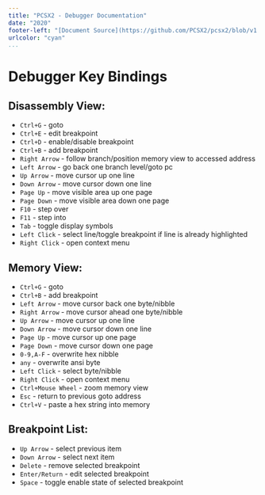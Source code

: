 ```yaml
---
title: "PCSX2 - Debugger Documentation"
date: "2020"
footer-left: "[Document Source](https://github.com/PCSX2/pcsx2/blob/v1.6.0/pcsx2/Docs/Debugger.md)"
urlcolor: "cyan"
...
```


# Debugger Key Bindings

## Disassembly View:
  - `Ctrl+G` - goto
  - `Ctrl+E` - edit breakpoint
  - `Ctrl+D` - enable/disable breakpoint
  - `Ctrl+B` - add breakpoint
  - `Right Arrow` - follow branch/position memory view to accessed address
  - `Left Arrow` - go back one branch level/goto pc
  - `Up Arrow` - move cursor up one line
  - `Down Arrow` - move cursor down one line
  - `Page Up` - move visible area up one page
  - `Page Down` - move visible area down one page
  - `F10` - step over
  - `F11` - step into
  - `Tab` - toggle display symbols
  - `Left Click` - select line/toggle breakpoint if line is already highlighted
  - `Right Click` - open context menu

## Memory View:

  - `Ctrl+G` - goto
  - `Ctrl+B` - add breakpoint
  - `Left Arrow` - move cursor back one byte/nibble
  - `Right Arrow` - move cursor ahead one byte/nibble
  - `Up Arrow` - move cursor up one line
  - `Down Arrow` - move cursor down one line
  - `Page Up` - move cursor up one page
  - `Page Down` - move cursor down one page
  - `0-9,A-F` - overwrite hex nibble
  - `any` - overwrite ansi byte
  - `Left Click` - select byte/nibble
  - `Right Click` - open context menu
  - `Ctrl+Mouse Wheel` - zoom memory view
  - `Esc` - return to previous goto address
  - `Ctrl+V` - paste a hex string into memory

## Breakpoint List:

  - `Up Arrow` - select previous item
  - `Down Arrow` - select next item
  - `Delete` - remove selected breakpoint
  - `Enter/Return` - edit selected breakpoint
  - `Space` - toggle enable state of selected breakpoint
